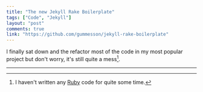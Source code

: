 ```yaml
---
title: "The new Jekyll Rake Boilerplate"
tags: ["Code", "Jekyll"]
layout: "post"
comments: true
link: "https://github.com/gummesson/jekyll-rake-boilerplate"
---
```


I finally sat down and the refactor most of the code in my most popular project
but don't worry, it's still quite a mess[^1].

* * *

[^1]: I haven't written any [Ruby](http://www.ruby-lang.org/) code for quite
some time.
